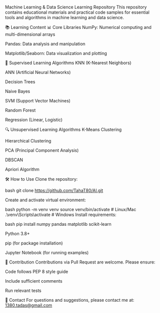Machine Learning & Data Science Learning Repository
This repository contains educational materials and practical code samples for essential tools and algorithms in machine learning and data science.

📚 Learning Content
📊 Core Libraries
NumPy: Numerical computing and multi-dimensional arrays

Pandas: Data analysis and manipulation

Matplotlib/Seaborn: Data visualization and plotting

🧠 Supervised Learning Algorithms
KNN (K-Nearest Neighbors)

ANN (Artificial Neural Networks)

Decision Trees

Naive Bayes

SVM (Support Vector Machines)

Random Forest

Regression (Linear, Logistic)

🔍 Unsupervised Learning Algorithms
K-Means Clustering

Hierarchical Clustering

PCA (Principal Component Analysis)

DBSCAN

Apriori Algorithm

🛠️ How to Use
Clone the repository:

bash
git clone https://github.com/TahaT80/AI.git


Create and activate virtual environment:

bash
python -m venv venv
source venv/bin/activate  # Linux/Mac
.\venv\Scripts\activate   # Windows
Install requirements:

bash
pip install numpy pandas matplotlib scikit-learn


Python 3.8+

pip (for package installation)

Jupyter Notebook (for running examples)

🤝 Contribution
Contributions via Pull Request are welcome. Please ensure:

Code follows PEP 8 style guide

Include sufficient comments

Run relevant tests


📧 Contact
For questions and suggestions, please contact me at: 1380.tadas@gmail.com
